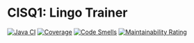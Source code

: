 # CISQ1: Lingo Trainer
[![Java CI](https://github.com/Dlankheet/cisq1-lingo/actions/workflows/build.yml/badge.svg)](https://github.com/Dlankheet/cisq1-lingo/actions/workflows/build.yml)
[![Coverage](https://sonarcloud.io/api/project_badges/measure?project=Dlankheet_cisq1-lingo&metric=coverage)](https://sonarcloud.io/dashboard?id=Dlankheet_cisq1-lingo)
[![Code Smells](https://sonarcloud.io/api/project_badges/measure?project=Dlankheet_cisq1-lingo&metric=code_smells)](https://sonarcloud.io/dashboard?id=Dlankheet_cisq1-lingo)
[![Maintainability Rating](https://sonarcloud.io/api/project_badges/measure?project=Dlankheet_cisq1-lingo&metric=sqale_rating)](https://sonarcloud.io/dashboard?id=Dlankheet_cisq1-lingo)
